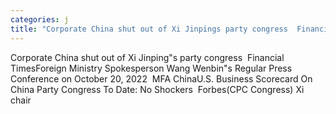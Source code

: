 ```yaml
---
categories: j
title: "Corporate China shut out of Xi Jinpings party congress  Financial Times"
---
```

Corporate China shut out of Xi Jinping"s party congress&nbsp;&nbsp;Financial TimesForeign Ministry Spokesperson Wang Wenbin"s Regular Press Conference on October 20, 2022&nbsp;&nbsp;MFA ChinaU.S. Business Scorecard On China Party Congress To Date: No Shockers&nbsp;&nbsp;Forbes(CPC Congress) Xi chair